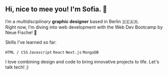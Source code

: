 <h2> Hi, nice to mee you! I'm  Sofia. 👋 </h2>

I’m a *multidisciplinary* **graphic designer** based in Berlin 🇩🇪🇦🇷. <br>
Right now, I’m diving into web development with the Web Dev Bootcamp by Neue Fische! 🐠

Skills I've learned so far:

```HTML / CSS``` ```Javascript``` ```React```  ```Next.js``` ```MongoDB``` 

I love combining design and code to bring innovative projects to life. Let's talk tech! ;)

